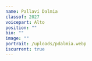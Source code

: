 ```yaml
---
name: Pallavi Dalmia
classof: 2027
voicepart: Alto
position: ""
bio: ""
image: ""
portrait: /uploads/pdalmia.webp
iscurrent: true
---
```

